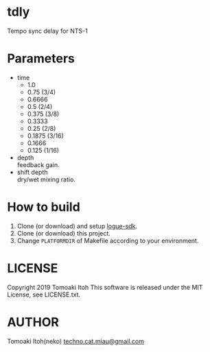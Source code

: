 # tdly
Tempo sync delay for NTS-1

# Parameters
- time
  - 1.0
  - 0.75 (3/4)
  - 0.6666
  - 0.5 (2/4)
  - 0.375 (3/8)
  - 0.3333
  - 0.25 (2/8)
  - 0.1875 (3/16)
  - 0.1666
  - 0.125 (1/16)
- depth  
feedback gain.
- shift depth  
dry/wet mixing ratio.

# How to build
1. Clone (or download) and setup [logue-sdk](https://github.com/korginc/logue-sdk).
1. Clone (or download) this project.
1. Change `PLATFORMDIR` of Makefile according to your environment.

# LICENSE
Copyright 2019 Tomoaki Itoh
This software is released under the MIT License, see LICENSE.txt.

# AUTHOR
Tomoaki Itoh(neko) techno.cat.miau@gmail.com
